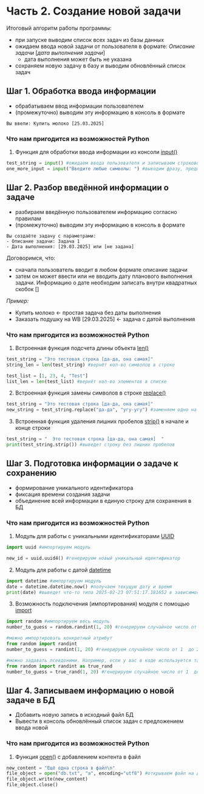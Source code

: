 # Часть 2. Создание новой задачи

Итоговый алгоритм работы программы:
- при запуске выводим список всех задач из базы данных
- ожидаем ввода новой задачи от пользователя в формате: _Описание задачи_ [_дата выполнения задачи_]
  - дата выполнения может быть не указана
- сохраняем новую задачу в базу и выводим обновлённый список задач


## Шаг 1. Обработка ввода информации
- обрабатываем ввод информации пользователем
- (промежуточно) выводим эту информацию в консоль в формате
```
Вы ввели: Купить молоко [25.03.2025]
```

### Что нам пригодится из возможностей Python

1) Функция для обработки ввода информации из консоли [input()]()
```python
test_string = input() #ожидаем ввода пользователя и записываем строковое значение в переменную
one_more_input = input("Введите любые символы: ") #выводим фразу, предшествующую вводу (как подсказка); ожидаем ввода пользователя и записываем строковое значение в переменную
```

## Шаг 2. Разбор введённой информации о задаче
- разбираем введённую пользователем информацию согласно правилам
- (промежуточно) выводим эту информацию в консоль в формате
```
Вы создаёте задачу с параметрами:
- Описание задачи: Задача 1
- Дата выполнения: [29.03.2025] или [не задана]
```

Договоримся, что:
- сначала пользователь вводит в любом формате описание задачи
- затем он может ввести или не вводить дату планового выполнения задачи. Информацию о дате необходим записать внутри квадратных скобок []

_Пример:_
- Купить молоко <- простая задача без даты выполнения
- Заказать подушку на WB [29.03.2025] <- задача с датой выполнения

### Что нам пригодится из возможностей Python

1) Встроенная функция подсчета длины объекта [len()](https://www.w3schools.com/python/ref_func_len.asp)
```python
test_string = "Это тестовая строка [да-да, она самая]"
string_len = len(test_string) #вернёт кол-во символов в строке

test_list = [1, 23, 4, "Test"]
list_len = len(test_list) #вернёт кол-во элементов в списке
```

2) Встроенная функция замены символов в строке [replace()](https://docs.python.org/3/library/stdtypes.html#str.replace)
```python
test_string = "Это тестовая строка [да-да, она самая]"
new_string = test_string.replace("да-да", "угу-угу") #заменяем одно на другое; в результате возвращается новая строка, т.е. исходная остаётся неизменной
```

3) Встроенная функция удаления лишних пробелов [strip()](https://docs.python.org/3/library/stdtypes.html#str.strip) в начале и конце строки
```python
test_string = "  Это тестовая строка [да-да, она самая]  "
print(test_string.strip()) #выведет строку без лишних пробелов
```

## Шаг 3. Подготовка информации о задаче к сохранению
- формирование уникального идентификатора
- фиксация времени создания задачи
- объединение всей информации в единую строку для сохранения в БД

### Что нам пригодится из возможностей Python

1) Модуль для работы с уникальными идентификаторами [UUID](https://docs.python.org/3/library/uuid.html#module-uuid)
```python
import uuid #импортируем модуль

new_id = uuid.uuid4() #генерируем новый уникальный идентификатор
```

2) Модуль для работы с датой [datetime](https://docs.python.org/3/library/datetime.html#module-datetime)
```python
import datetime #импортируем модуль
date = datetime.datetime.now() #получаем текущую дату и время
print(date) #выведет что-то типа 2025-02-23 07:51:17.181652 в зависимости от вашей локализации
```

3) Возможность подключения (импортирования) модуля с помощью [import](https://docs.python.org/3/reference/simple_stmts.html#the-import-statement)
```python
import random #импортируем весь модуль
number_to_guess = random.randint(1, 20) #генерируем случайное число от 1  до 20

#можно импортировать конкретный атрибут
from random import randint
number_to_guess = randint(1, 20) #генерируем случайное число от 1  до 20

#можно задавать псевдоними. Например, если у вас в коде используется такое же имя функции
from random import randint as true_rand
number_to_guess = true_rand(1, 20) #генерируем случайное число от 1  до 20
```

## Шаг 4. Записываем информацию о новой задаче в БД
- Добавить новую запись в исходный файл БД
- Вывести в консоль обновлённый список задач с предложением ввода новой

### Что нам пригодится из возможностей Python

1) Функция [open()](https://docs.python.org/3/library/functions.html#open) с добавлением контента в файл
```python
new_content = "Ещё одна строка в файл\n"
file_object = open("db.txt", "a", encoding="utf8") #открываем файл на добавление контента - append
file_object.write(new_content)
file_object.close()
```
